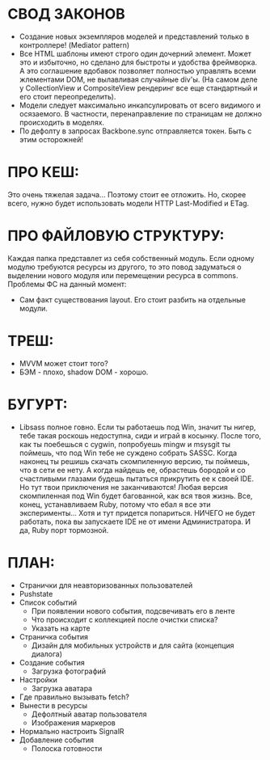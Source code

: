 # СВОД ЗАКОНОВ
- Создание новых экземпляров моделей и представлений только в контроллере! 
(Mediator pattern)
- Все HTML шаблоны имеют строго один дочерний элемент. Может это и избыточно, 
но сделано для быстроты и удобства фреймворка. А это соглашение вдобавок 
позволяет полностью управлять всеми жлементами DOM, не вылавливая случайные
div'ы. (На самом деле у CollectionView и CompositeView рендеринг все еще 
стандартный и его стоит переопределить).
- Модели следует максимально инкапсулировать от всего видимого и осязаемого.
В частности, перенаправление по страницам не должно происходить в моделях.
- По дефолту в запросах Backbone.sync отправляется токен. Быть с этим осторожней!

# ПРО КЕШ:
Это очень тяжелая задача... Поэтому стоит ее отложить. Но, скорее всего, нужно 
будет использовать модели HTTP Last-Modified и ETag.

# ПРО ФАЙЛОВУЮ СТРУКТУРУ:
Каждая папка представлет из себя собственный модуль. Если одному модулю
требуются ресурсы из другого, то это повод задуматься о выделении нового
модуля или перемещении ресурса в commons. Проблемы ФС на данный момент:
- Сам факт существования layout. Его стоит разбить на отдельные модули.

# ТРЕШ:
- MVVM может стоит того?
- БЭМ - плохо, shadow DOM - хорошо.

# БУГУРТ:
- Libsass полное говно. Eсли ты работаешь под Win, значит ты нигер, тебе такая 
роскошь недоступна, сиди и играй в косынку. После того, как ты поебешься с 
cygwin, попробуешь mingw и msysgit ты поймешь, что под Win тебе не суждено 
собрать SASSC. Когда наконец ты решишь скачать скомпиленную версию, ты поймешь, 
что в сети ее нету. А когда найдешь ее, обрастешь бородой и со счастливыми 
глазами будешь пытаться прикрутить ее к своей IDE. Но тут твои приключения не 
заканчиваются! Любая версия скомпиленная под Win будет багованной, как вся твоя 
жизнь. Все, конец, устанавливаем Ruby, потому что ебал я все эти эксперименты... 
Хотя и тут придется попариться. НИЧЕГО не будет работать, пока вы запускаете IDE 
не от имени Администратора. И да, Ruby порт тормозной.

# ПЛАН:
- Странички для неавторизованных пользователей
- Pushstate
- Список событий
  - При появлении нового события, подсвечивать его в ленте
  - Что происходит с коллекцией после очистки списка?
  - Указать на карте
- Страничка события
  - Дизайн для мобильных устройств и для сайта (концепция диалога)
- Создание события
  - Загрузка фотографий
- Настройки
  - Загрузка аватара
- Где правильно вызывать fetch?
- Вынести в ресурсы
  - Дефолтный аватар пользователя
  - Изображения маркеров
- Нормально настроить SignalR
- Добавление события
  - Полоска готовности